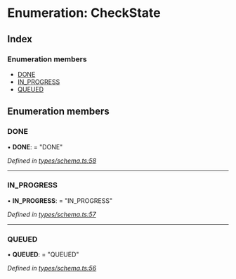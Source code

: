 
# Enumeration: CheckState

## Index

### Enumeration members

* [DONE](_types_schema_.checkstate.md#done)
* [IN_PROGRESS](_types_schema_.checkstate.md#in_progress)
* [QUEUED](_types_schema_.checkstate.md#queued)

## Enumeration members

###  DONE

• **DONE**: = "DONE"

*Defined in [types/schema.ts:58](https://github.com/bluecanvas/node-bluecanvas-sdk/blob/6e3a4c7/src/types/schema.ts#L58)*

___

###  IN_PROGRESS

• **IN_PROGRESS**: = "IN_PROGRESS"

*Defined in [types/schema.ts:57](https://github.com/bluecanvas/node-bluecanvas-sdk/blob/6e3a4c7/src/types/schema.ts#L57)*

___

###  QUEUED

• **QUEUED**: = "QUEUED"

*Defined in [types/schema.ts:56](https://github.com/bluecanvas/node-bluecanvas-sdk/blob/6e3a4c7/src/types/schema.ts#L56)*
